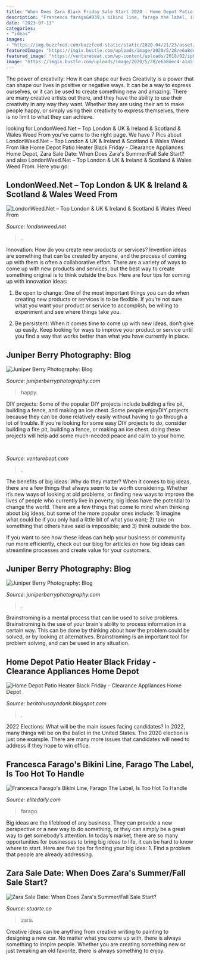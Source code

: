 ```yaml
---
title: "When Does Zara Black Friday Sale Start 2020 : Home Depot Patio Heater Black Friday"
description: "Francesca farago&#039;s bikini line, farago the label, is too hot to handle"
date: "2023-07-13"
categories:
- "ideas"
images:
- "https://img.buzzfeed.com/buzzfeed-static/static/2020-04/21/23/asset/35441693988d/sub-buzz-789-1587513156-13.jpg?crop=1000:667;0,168"
featuredImage: "https://imgix.bustle.com/uploads/image/2020/5/28/e6a8dec4-a1a5-4acc-9f53-0685490e1198-img_17282_720x.jpg?w=414&amp;fit=crop&amp;crop=faces&amp;auto=format%2Ccompress&amp;cs=srgb&amp;q=70"
featured_image: "https://venturebeat.com/wp-content/uploads/2018/02/iphone_x_plus_digitizer.jpg?w=499"
image: "https://imgix.bustle.com/uploads/image/2020/5/28/e6a8dec4-a1a5-4acc-9f53-0685490e1198-img_17282_720x.jpg?w=414&amp;fit=crop&amp;crop=faces&amp;auto=format%2Ccompress&amp;cs=srgb&amp;q=70"
---
```



The power of creativity: How it can shape our lives
Creativity is a power that can shape our lives in positive or negative ways. It can be a way to express ourselves, or it can be used to create something new and amazing. There are many creative artists out there, and they have the ability to use their creativity in any way they want. Whether they are using their art to make people happy, or simply using their creativity to express themselves, there is no limit to what they can achieve.

	

		
looking for LondonWeed.Net – Top London &amp; UK &amp; Ireland &amp; Scotland &amp; Wales Weed From you've came to the right page. We have 7 Pics about LondonWeed.Net – Top London &amp; UK &amp; Ireland &amp; Scotland &amp; Wales Weed From like Home Depot Patio Heater Black Friday - Clearance Appliances Home Depot, Zara Sale Date: When Does Zara&#039;s Summer/Fall Sale Start? and also LondonWeed.Net – Top London &amp; UK &amp; Ireland &amp; Scotland &amp; Wales Weed From. Here you go:
		
    
## LondonWeed.Net – Top London &amp; UK &amp; Ireland &amp; Scotland &amp; Wales Weed From

<img loading=lazy src="http://comprarmarihuanamadrid.es/wp-content/uploads/2021/05/Diseno-sin-titulo-2021-05-10T143121.920.jpg" onerror="this.onerror=null;this.src='https://tse2.mm.bing.net/th?id=OIP.tzVpOYzebLIXfRrGISBZIQAAAA&amp;pid=15.1';" alt="LondonWeed.Net – Top London &amp; UK &amp; Ireland &amp; Scotland &amp; Wales Weed From">

_Source: londonweed.net_

>. 

	

Innovation: How do you create new products or services?
Invention ideas are something that can be created by anyone, and the process of coming up with them is often a collaborative effort. There are a variety of ways to come up with new products and services, but the best way to create something original is to think outside the box. Here are four tips for coming up with innovation ideas:
1. Be open to change: One of the most important things you can do when creating new products or services is to be flexible. If you’re not sure what you want your product or service to accomplish, be willing to experiment and see where things take you.

2. Be persistent: When it comes time to come up with new ideas, don’t give up easily. Keep looking for ways to improve your product or service until you find a way that works better than what you have currently in place.

    
## Juniper Berry Photography: Blog

<img loading=lazy src="https://www.juniperberryphotography.com/img/s/v-10/p3931591871-5.jpg" onerror="this.onerror=null;this.src='https://tse2.mm.bing.net/th?id=OIP.9omlb-XCTGP3WDVhdCCVJQHaHa&amp;pid=15.1';" alt="Juniper Berry Photography: Blog">

_Source: juniperberryphotography.com_

>happy. 

	

DIY projects: Some of the popular DIY projects include building a fire pit, building a fence, and making an ice chest.
Some people enjoyDIY projects because they can be done relatively easily without having to go through a lot of trouble. If you're looking for some easy DIY projects to do, consider building a fire pit, building a fence, or making an ice chest. doing these projects will help add some much-needed peace and calm to your home.

    
## 

<img loading=lazy src="https://venturebeat.com/wp-content/uploads/2018/02/iphone_x_plus_digitizer.jpg?w=499" onerror="this.onerror=null;this.src='https://tse3.mm.bing.net/th?id=OIP.R3A-roaQ30_whC-sdJRS2QHaI7&amp;pid=15.1';" alt="">

_Source: venturebeat.com_

>. 

	

The benefits of big ideas: Why do they matter?
When it comes to big ideas, there are a few things that always seem to be worth considering. Whether it’s new ways of looking at old problems, or finding new ways to improve the lives of people who currently live in poverty, big ideas have the potential to change the world.
There are a few things that come to mind when thinking about big ideas, but some of the more popular ones include: 1) imagine what could be if you only had a little bit of what you want; 2) take on something that others have said is impossible; and 3) think outside the box.

If you want to see how these ideas can help your business or community run more efficiently, check out our blog for articles on how big ideas can streamline processes and create value for your customers.

    
## Juniper Berry Photography: Blog

<img loading=lazy src="https://www.juniperberryphotography.com/img/s/v-10/p2680519642-5.jpg" onerror="this.onerror=null;this.src='https://tse4.mm.bing.net/th?id=OIP.eHPMIy5unR4j4KPzZ5Xg_AHaLC&amp;pid=15.1';" alt="Juniper Berry Photography: Blog">

_Source: juniperberryphotography.com_

>. 

	

Brainstroming is a mental process that can be used to solve problems. Brainstroming is the use of your brain's ability to process information in a certain way. This can be done by thinking about how the problem could be solved, or by looking at alternatives. Brainstroming is an important tool for problem solving, and can be used in any situation.

    
## Home Depot Patio Heater Black Friday - Clearance Appliances Home Depot

<img loading=lazy src="https://img.buzzfeed.com/buzzfeed-static/static/2020-04/21/23/asset/35441693988d/sub-buzz-789-1587513156-13.jpg?crop=1000:667;0,168" onerror="this.onerror=null;this.src='https://tse1.mm.bing.net/th?id=OIP.omakedph_Q7moKUsDNP6kwHaE8&amp;pid=15.1';" alt="Home Depot Patio Heater Black Friday - Clearance Appliances Home Depot">

_Source: beritahusayadonk.blogspot.com_

>. 

	

2022 Elections: What will be the main issues facing candidates?
In 2022, many things will be on the ballot in the United States. The 2020 election is just one example. There are many more issues that candidates will need to address if they hope to win office.

    
## Francesca Farago&#039;s Bikini Line, Farago The Label, Is Too Hot To Handle

<img loading=lazy src="https://imgix.bustle.com/uploads/image/2020/5/28/e6a8dec4-a1a5-4acc-9f53-0685490e1198-img_17282_720x.jpg?w=414&amp;fit=crop&amp;crop=faces&amp;auto=format%2Ccompress&amp;cs=srgb&amp;q=70" onerror="this.onerror=null;this.src='https://tse1.mm.bing.net/th?id=OIP.WySElV1do_Y4BBO8eONcjQAAAA&amp;pid=15.1';" alt="Francesca Farago&#039;s Bikini Line, Farago The Label, Is Too Hot To Handle">

_Source: elitedaily.com_

>farago. 

	

Big ideas are the lifeblood of any business. They can provide a new perspective or a new way to do something, or they can simply be a great way to get somebody’s attention. In today’s market, there are so many opportunities for businesses to bring big ideas to life, it can be hard to know where to start. Here are five tips for finding your big idea: 1. Find a problem that people are already addressing.

    
## Zara Sale Date: When Does Zara&#039;s Summer/Fall Sale Start?

<img loading=lazy src="http://stuarte.co/wp-content/uploads/wordpress-popular-posts/9196-featured-42x42.jpg" onerror="this.onerror=null;this.src='https://tse3.mm.bing.net/th?id=OIP.MUab-0wWLZlt3HisEi3WlAAAAA&amp;pid=15.1';" alt="Zara Sale Date: When Does Zara&#039;s Summer/Fall Sale Start?">

_Source: stuarte.co_

>zara. 

	

Creative ideas can be anything from creative writing to painting to designing a new car. No matter what you come up with, there is always something to inspire people. Whether you are creating something new or just tweaking an old favorite, there is always something to enjoy.

